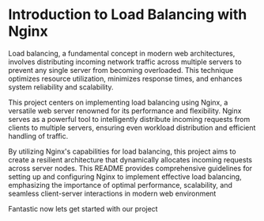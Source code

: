 # Introduction to Load Balancing with Nginx

Load balancing, a fundamental concept in modern web architectures, involves distributing incoming network traffic across multiple servers to prevent any single server from becoming overloaded. This technique optimizes resource utilization, minimizes response times, and enhances system reliability and scalability.

This project centers on implementing load balancing using Nginx, a versatile web server renowned for its performance and flexibility. Nginx serves as a powerful tool to intelligently distribute incoming requests from clients to multiple servers, ensuring even workload distribution and efficient handling of traffic.

By utilizing Nginx's capabilities for load balancing, this project aims to create a resilient architecture that dynamically allocates incoming requests across server nodes. This README provides comprehensive guidelines for setting up and configuring Nginx to implement effective load balancing, emphasizing the importance of optimal performance, scalability, and seamless client-server interactions in modern web environment

Fantastic now lets get started with our project 

